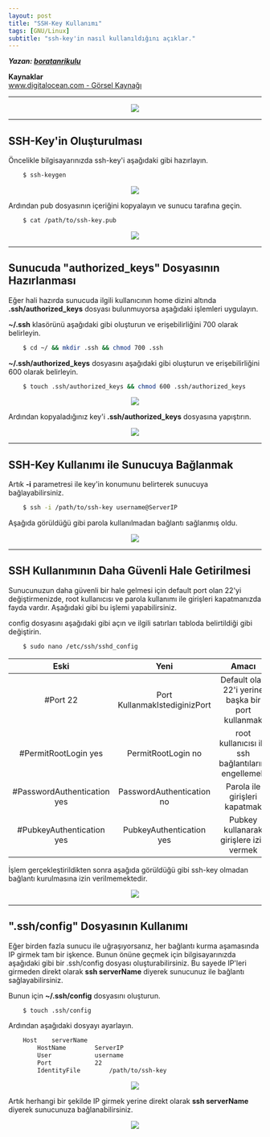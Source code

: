 ```yaml
---
layout: post
title: "SSH-Key Kullanımı"
tags: [GNU/Linux]
subtitle: "ssh-key'in nasıl kullanıldığını açıklar."
---
```


***Yazan: [boratanrikulu](https://github.com/boratanrikulu)***

**Kaynaklar**  
[www.digitalocean.com - Görsel Kaynağı](https://www.digitalocean.com/community/tutorials/how-to-set-up-ssh-keys--2)

---

<p align="center"> 
	<img src="/img/ssh-key-kullanimi/0.png">
</p>

---

## SSH-Key'in Oluşturulması

Öncelikle bilgisayarınızda ssh-key'i aşağıdaki gibi hazırlayın.

```bash
	$ ssh-keygen
```

<p align="center"> 
	<img src="/img/ssh-key-kullanimi/1.png">
</p>

Ardından pub dosyasının içeriğini kopyalayın ve sunucu tarafına geçin.

```bash
	$ cat /path/to/ssh-key.pub
```

<p align="center"> 
	<img src="/img/ssh-key-kullanimi/2.png">
</p>

---

## Sunucuda "authorized_keys" Dosyasının Hazırlanması

Eğer hali hazırda sunucuda ilgili kullanıcının home dizini altında **.ssh/authorized_keys** dosyası bulunmuyorsa aşağıdaki işlemleri uygulayın.

**~/.ssh** klasörünü aşağıdaki gibi oluşturun ve erişebilirliğini 700 olarak belirleyin.
```bash
	$ cd ~/ && mkdir .ssh && chmod 700 .ssh
```  
**~/.ssh/authorized_keys** dosyasını aşağıdaki gibi oluşturun ve erişebilirliğini 600 olarak belirleyin.
```bash
	$ touch .ssh/authorized_keys && chmod 600 .ssh/authorized_keys
```

<p align="center"> 
	<img src="/img/ssh-key-kullanimi/3.png">
</p>

Ardından kopyaladığınız key'i **.ssh/authorized_keys** dosyasına yapıştırın.

<p align="center"> 
	<img src="/img/ssh-key-kullanimi/4.png">
</p>

---

## SSH-Key Kullanımı ile Sunucuya Bağlanmak

Artık **-i** parametresi ile key'in konumunu belirterek sunucuya bağlayabilirsiniz.
```bash
	$ ssh -i /path/to/ssh-key username@ServerIP
```

Aşağıda görüldüğü gibi parola kullanılmadan bağlantı sağlanmış oldu.

<p align="center"> 
	<img src="/img/ssh-key-kullanimi/5.png">
</p>

---

## SSH Kullanımının Daha Güvenli Hale Getirilmesi

Sunucunuzun daha güvenli bir hale gelmesi için default port olan 22'yi değiştirmenizde, root kullanıcısı ve parola kullanımı ile girişleri kapatmanızda fayda vardır. Aşağıdaki gibi bu işlemi yapabilirsiniz.

config dosyasını aşağıdaki gibi açın ve ilgili satırları tabloda belirtildiği gibi değiştirin.
```bash
	$ sudo nano /etc/ssh/sshd_config
```

| Eski | Yeni | Amacı |
|:----:|:----:|:-----:|
| #Port 22 | Port KullanmakIstediginizPort | Default olan 22'i yerine başka bir port kullanmak |
| #PermitRootLogin yes | PermitRootLogin no | root kullanıcısı ile ssh bağlantılarını engellemek |
| #PasswordAuthentication yes | PasswordAuthentication no | Parola ile girişleri kapatmak |
| #PubkeyAuthentication yes | PubkeyAuthentication yes | Pubkey kullanarak girişlere izin vermek |

İşlem gerçekleştirildikten sonra aşağıda görüldüğü gibi ssh-key olmadan bağlantı kurulmasına izin verilmemektedir.

<p align="center"> 
	<img src="/img/ssh-key-kullanimi/8.png">
</p>

---

## ".ssh/config" Dosyasının Kullanımı

Eğer birden fazla sunucu ile uğraşıyorsanız, her bağlantı kurma aşamasında IP girmek tam bir işkence. Bunun önüne geçmek için bilgisayarınızda aşağıdaki gibi bir .ssh/config dosyası oluşturabilirsiniz. Bu sayede IP'leri girmeden direkt olarak **ssh serverName** diyerek sunucunuz ile bağlantı sağlayabilirsiniz.

Bunun için **~/.ssh/config** dosyasını oluşturun.  
```bash
	$ touch .ssh/config
```
Ardından aşağıdaki dosyayı ayarlayın.
```bash
	Host	serverName
		HostName		ServerIP
		User			username
		Port			22
		IdentityFile		/path/to/ssh-key
```
<p align="center"> 
	<img src="/img/ssh-key-kullanimi/6.png">
</p>

Artık herhangi bir şekilde IP girmek yerine direkt olarak **ssh serverName** diyerek sunucunuza bağlanabilirsiniz.
<p align="center"> 
	<img src="/img/ssh-key-kullanimi/7.png">
</p>